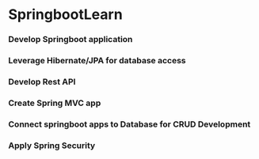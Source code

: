 # SpringbootLearn
### Develop Springboot application
### Leverage Hibernate/JPA for database access 
### Develop Rest API
### Create Spring MVC app
### Connect springboot apps to Database for CRUD Development
### Apply Spring Security
